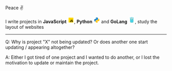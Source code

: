 Peace ✌️

I write projects in **JavaScript** <img src="https://raw.githubusercontent.com/Redume/Redume/master/icons/javascript.svg" alt="JavaScript" height=20>, **Python** <img src="https://raw.githubusercontent.com/Redume/Redume/master/icons/python.svg" alt="Python" height=20> and **GoLang** <img src="https://raw.githubusercontent.com/Redume/Redume/master/icons/golang.svg" alt="GoLang" height=20>, study the layout of websites

---

Q: Why is project "X" not being updated? Or does another one start updating / appearing altogether?

A: Either I got tired of one project and I wanted to do another, or I lost the motivation to update or maintain the project.
